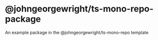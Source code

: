 # @johngeorgewright/ts-mono-repo-package

An example package in the @johngeorgewright/ts-mono-repo template
